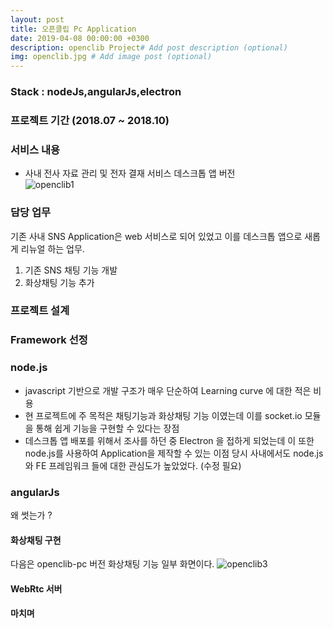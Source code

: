 ```yaml
---
layout: post
title: 오픈클립 Pc Application  
date: 2019-04-08 00:00:00 +0300
description: openclib Project# Add post description (optional)
img: openclib.jpg # Add image post (optional)
---
```

### Stack : nodeJs,angularJs,electron
### 프로젝트 기간 (2018.07 ~ 2018.10)
### 서비스 내용
- 사내 전사 자료 관리 및 전자 결재 서비스 데스크톱 앱 버전  
![openclib1]({{site.baseurl}}/assets/img/openclib1.jpg)    

### 담당 업무    
기존 사내 SNS Application은 web 서비스로 되어 있었고 이를 데스크톱 앱으로 새롭게 리뉴얼 하는 업무.    
1. 기존 SNS 채팅 기능 개발
2. 화상채팅 기능 추가  

### 프로젝트 설계
### Framework 선정
### node.js  
- javascript 기반으로 개발 구조가 매우 단순하여 Learning curve 에 대한 적은 비용 
- 현 프로젝트에 주 목적은 채팅기능과 화상채팅 기능 이였는데 이를 socket.io 모듈을 통해 쉽게 기능을 구현할 수 있다는 장점
- 데스크톱 앱 배포를 위해서 조사를 하던 중 Electron 을 접하게 되었는데 이 또한 node.js를 사용하여 Application을 제작할 수 있는 이점
당시 사내에서도 node.js 와 FE 프레임워크 들에 대한 관심도가 높았었다. (수정 필요)  

### angularJs
왜 썻는가 ?

#### 화상채팅 구현
다음은 openclib-pc 버전 화상채팅 기능 일부 화면이다.
![openclib3]({{site.baseurl}}/assets/img/openclib3.jpg)
 

 
#### WebRtc 서버

#### 마치며
